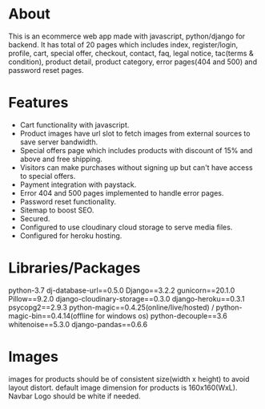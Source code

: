 # About
This is an ecommerce web app made with javascript, python/django for backend.
It has total of 20 pages which includes index, register/login, profile, cart,
special offer, checkout, contact, faq, legal notice, tac(terms & condition),
product detail, product category, error pages(404 and 500) and password reset pages.
 
# Features
* Cart functionality with javascript.
* Product images have url slot to fetch images from external sources to save server
  bandwidth.
* Special offers page which includes products with discount of 15% and above and free
  shipping.
* Visitors can make purchases without signing up but can't have access to special offers.
* Payment integration with paystack.
* Error 404 and 500 pages implemented to handle error pages.
* Password reset functionality.
* Sitemap to boost SEO.
* Secured.
* Configured to use cloudinary cloud storage to serve media files.
* Configured for heroku hosting.

# Libraries/Packages
python-3.7
dj-database-url==0.5.0
Django==3.2.2
gunicorn==20.1.0
Pillow==9.2.0
django-cloudinary-storage==0.3.0
django-heroku==0.3.1
psycopg2==2.9.3
python-magic==0.4.25(online/live/hosted) / python-magic-bin==0.4.14(offline for windows os)
python-decouple==3.6
whitenoise==5.3.0
django-pandas==0.6.6

# Images
images for products should be of consistent size(width x height)
to avoid layout distort. default image dimension for products is 160x160(WxL).
Navbar Logo should be white if needed.
